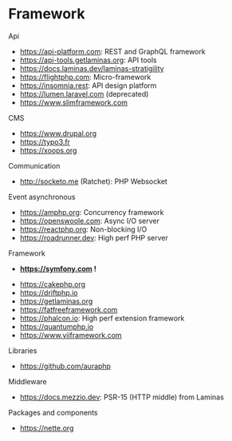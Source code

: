# Framework

Api
* https://api-platform.com: REST and GraphQL framework
* https://api-tools.getlaminas.org: API tools
* https://docs.laminas.dev/laminas-stratigility
* https://flightphp.com: Micro-framework
* https://insomnia.rest: API design platform
* https://lumen.laravel.com (deprecated)
* https://www.slimframework.com

CMS
* https://www.drupal.org
* https://typo3.fr
* https://xoops.org

Communication
* http://socketo.me (Ratchet): PHP Websocket

Event asynchronous
* https://amphp.org: Concurrency framework
* https://openswoole.com: Async I/O server
* https://reactphp.org: Non-blocking I/O
* https://roadrunner.dev: High perf PHP server

Framework
+ **https://symfony.com !**

* https://cakephp.org
* https://driftphp.io
* https://getlaminas.org
* https://fatfreeframework.com
* https://phalcon.io: High perf extension framework
* https://quantumphp.io
* https://www.yiiframework.com

Libraries
* https://github.com/auraphp

Middleware
* https://docs.mezzio.dev: PSR-15 (HTTP middle) from Laminas

Packages and components
* https://nette.org
